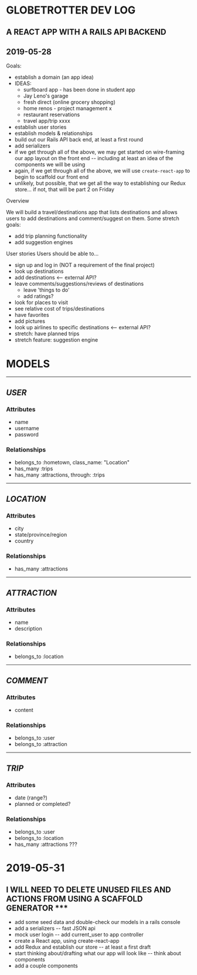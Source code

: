 # GLOBETROTTER DEV LOG
## A REACT APP WITH A RAILS API BACKEND

## 2019-05-28

Goals:

- establish a domain (an app idea)
- IDEAS:
  - surfboard app - has been done in student app
  - Jay Leno's garage
  - fresh direct (online grocery shopping)
  - home renos - project management x
  - restaurant reservations
  - travel app/trip xxxx
- establish user stories
- establish models & relationships
- build out our Rails API back end, at least a first round
- add serializers
- if we get through all of the above, we may get started on wire-framing our app layout on the front end -- including at least an idea of the components we will be using
- again, if we get through all of the above, we will use `create-react-app` to begin to scaffold our front end
- unlikely, but possible, that we get all the way to establishing our Redux store... if not, that will be part 2 on Friday

Overview

We will build a travel/destinations app that lists destinations and allows users to add destinations and comment/suggest on them.
Some stretch goals:
- add trip planning functionality
- add suggestion engines


User stories
Users should be able to...
- sign up and log in (NOT a requirement of the final project)
- look up destinations
- add destinations <-- external API?
- leave comments/suggestions/reviews of destinations
  - leave 'things to do'
  - add ratings?
- look for places to visit
- see relative cost of trips/destinations
- have favorites
- add pictures
- look up airlines to specific destinations <-- external API?
- stretch: have planned trips
- stretch feature: suggestion engine


# MODELS
_________________
## _USER_
### Attributes

- name
- username
- password

### Relationships

- belongs_to :hometown, class_name: "Location"
- has_many :trips
- has_many :attractions, through: :trips

_________________
## _LOCATION_
### Attributes

- city
- state/province/region
- country

### Relationships

- has_many :attractions

_________________
## _ATTRACTION_
### Attributes

- name
- description

### Relationships

- belongs_to :location

_________________
## _COMMENT_

### Attributes

- content

### Relationships

- belongs_to :user
- belongs_to :attraction

___________________
## _TRIP_

### Attributes

- date (range?)
- planned or completed?

### Relationships

- belongs_to :user
- belongs_to :location
- has_many :attractions ???

# 2019-05-31

## I WILL NEED TO DELETE UNUSED FILES AND ACTIONS FROM USING A SCAFFOLD GENERATOR *** 

- add some seed data and double-check our models in a rails console
- add a serializers -- fast JSON api
- mock user login -- add current_user to app controller
- create a React app, using create-react-app
- add Redux and establish our store -- at least a first draft
- start thinking about/drafting what our app will look like -- think about components
- add a couple components
